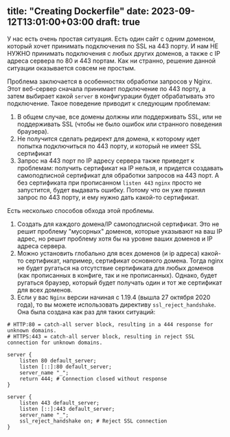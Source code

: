 
title: "Creating Dockerfile"
date: 2023-09-12T13:01:00+03:00
draft: true
---

У нас есть очень простая ситуация. Есть один сайт с одним доменом, который хочет принимать подключения по SSL на 443 порту. И нам НЕ НУЖНО принимать подключения с любых других доменов, а также с IP адреса сервера по 80 и 443 портам. Как ни странно, решение данной ситуации оказывается совсем не простым.

Проблема заключается в особенностях обработки запросов у Nginx. Этот веб-сервер сначала принимает подключение по 443 порту, а затем выбирает какой `server` в конфигурации будет обрабатывать это подключение. Такое поведение приводит к следующим проблемам:
1) В общем случае, все домены должны или поддерживать SSL, или не поддерживать SSL (чтобы не было ошибок или странного поведения браузера).
2) Не получится сделать редирект для домена, к которому идет попытка подключиться по 443 порту, и который не имеет SSL сертификат
3) Запрос на 443 порт по IP адресу сервера также приведет к проблемам: получить сертификат на IP нельзя, и придется создавать самоподписной сертификат для обработки запросов на 443 порт. А без сертификата при прописанном `listen 443` `nginx` просто не запустится, будет выдавать ошибку. Потому что он уже принял запрос по 443 порту, и ему нужно дать какой-то сертификат. 

Есть несколько способов обхода этой проблемы. 
1) Создать для каждого домена/IP самоподписной сертификат. Это не решит проблему "мусорных" доменов, которые указывают на ваш IP адрес, но решит проблему хотя бы на уровне ваших доменов и IP адреса сервера.
2) Можно установить глобально для всех доменов (и ip адреса) какой-то сертификат, например, сертификат основного домена. Тогда nginx не будет ругаться на отсутствие сертификата для любых доменов (как прописанных в конфиге, так и не прописанных). Однако, будет ругаться браузер, который будет получать один и тот же сертификат для всех доменов. 
3) Если у вас `Nginx` версии начиная с 1.19.4 (вышла 27 октября 2020 года), то вы можете использовать директиву `ssl_reject_handshake`. Она была создана как раз для таких ситуаций:
```
# HTTP:80 = catch-all server block, resulting in a 444 response for unknown domains.
# HTTPS:443 = catch-all server block, resulting in reject SSL connection for unknown domains.

server {
    listen 80 default_server;
    listen [::]:80 default_server;
    server_name "_";
    return 444; # Connection closed without response
}

server {
    listen 443 default_server;
    listen [::]:443 default_server;
    server_name "_";
    ssl_reject_handshake on; # Reject SSL connection
}
```

